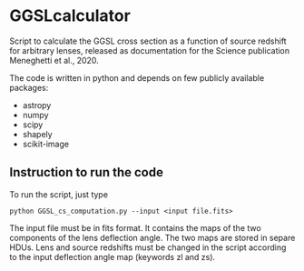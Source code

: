 # GGSLcalculator

Script to calculate the GGSL cross section as a function of source redshift for arbitrary lenses, released as documentation for the Science publication Meneghetti et al., 2020.

The code is written in python and depends on few publicly available packages:

* astropy
* numpy
* scipy
* shapely
* scikit-image

## Instruction to run the code

To run the script, just type

    python GGSL_cs_computation.py --input <input file.fits>
    
The input file must be in fits format. It contains the maps of the two components of the lens deflection angle. The two maps are stored in separe HDUs. Lens and source redshifts must be changed in the script according to the input deflection angle map (keywords zl and zs).

